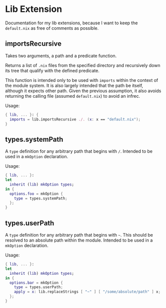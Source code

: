 # Lib Extension
Documentation for my lib extensions, because I want to keep the `default.nix` as free of comments as possible.

## importsRecursive
Takes two arguments, a path and a predicate function.

Returns a list of `.nix` files from the specified directory and recursively down its tree that qualify with the defined predicate.

This function is intended only to be used with `imports` within the context of the module system. It is also largely intended that the path be itself, although it expects other path. Given the previous assumption, it also avoids returning the calling file (assumed `default.nix`) to avoid an infrec.

Usage:
```nix
{ lib, ... }: {
  imports = lib.importsRecursive ./. (x: x == "default.nix");
}
```

## types.systemPath
A `type` definition for any arbitrary path that begins with `/`. Intended to be used in a `mkOption` declaration.

Usage:
```nix
{ lib, ... }:
let
  inherit (lib) mkOption types;
in {
  options.foo = mkOption {
    type = types.systemPath;
  };
}
```

## types.userPath
A `type` definition for any arbitrary path that begins with `~`. This should be resolved to an absolute path within the module. Intended to be used in a `mkOption` declaration.

Usage:
```nix
{ lib, ... }:
let
  inherit (lib) mkOption types;
in {
  options.bar = mkOption {
    type = types.userPath;
    apply = x: lib.replaceStrings [ "~" ] [ "/some/absolute/path" ] x;
  };
}
```